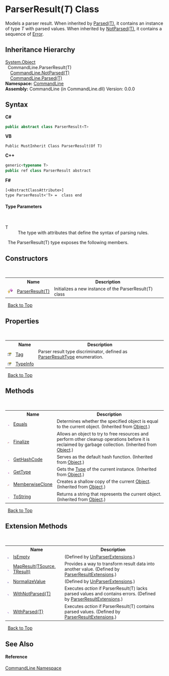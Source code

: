 # ParserResult(*T*) Class
 

Models a parser result. When inherited by <a href="T_CommandLine_Parsed_1">Parsed(T)</a>, it contains an instance of type *T* with parsed values. When inherited by <a href="T_CommandLine_NotParsed_1">NotParsed(T)</a>, it contains a sequence of <a href="T_CommandLine_Error">Error</a>.


## Inheritance Hierarchy
<a href="https://docs.microsoft.com/dotnet/api/system.object" target="_blank">System.Object</a><br />&nbsp;&nbsp;CommandLine.ParserResult(T)<br />&nbsp;&nbsp;&nbsp;&nbsp;<a href="T_CommandLine_NotParsed_1">CommandLine.NotParsed(T)</a><br />&nbsp;&nbsp;&nbsp;&nbsp;<a href="T_CommandLine_Parsed_1">CommandLine.Parsed(T)</a><br />
**Namespace:**&nbsp;<a href="N_CommandLine">CommandLine</a><br />**Assembly:**&nbsp;CommandLine (in CommandLine.dll) Version: 0.0.0

## Syntax

**C#**<br />
``` C#
public abstract class ParserResult<T>

```

**VB**<br />
``` VB
Public MustInherit Class ParserResult(Of T)
```

**C++**<br />
``` C++
generic<typename T>
public ref class ParserResult abstract
```

**F#**<br />
``` F#
[<AbstractClassAttribute>]
type ParserResult<'T> =  class end
```


#### Type Parameters
&nbsp;<dl><dt>T</dt><dd>The type with attributes that define the syntax of parsing rules.</dd></dl>&nbsp;
The ParserResult(T) type exposes the following members.


## Constructors
&nbsp;<table><tr><th></th><th>Name</th><th>Description</th></tr><tr><td>![Protected method](media/protmethod.gif "Protected method")</td><td><a href="M_CommandLine_ParserResult_1__ctor">ParserResult(T)</a></td><td>
Initializes a new instance of the ParserResult(T) class</td></tr></table>&nbsp;
<a href="#parserresult(*t*)-class">Back to Top</a>

## Properties
&nbsp;<table><tr><th></th><th>Name</th><th>Description</th></tr><tr><td>![Public property](media/pubproperty.gif "Public property")</td><td><a href="P_CommandLine_ParserResult_1_Tag">Tag</a></td><td>
Parser result type discriminator, defined as <a href="T_CommandLine_ParserResultType">ParserResultType</a> enumeration.</td></tr><tr><td>![Public property](media/pubproperty.gif "Public property")</td><td><a href="P_CommandLine_ParserResult_1_TypeInfo">TypeInfo</a></td><td /></tr></table>&nbsp;
<a href="#parserresult(*t*)-class">Back to Top</a>

## Methods
&nbsp;<table><tr><th></th><th>Name</th><th>Description</th></tr><tr><td>![Public method](media/pubmethod.gif "Public method")</td><td><a href="https://docs.microsoft.com/dotnet/api/system.object.equals#System_Object_Equals_System_Object_" target="_blank">Equals</a></td><td>
Determines whether the specified object is equal to the current object.
 (Inherited from <a href="https://docs.microsoft.com/dotnet/api/system.object" target="_blank">Object</a>.)</td></tr><tr><td>![Protected method](media/protmethod.gif "Protected method")</td><td><a href="https://docs.microsoft.com/dotnet/api/system.object.finalize#System_Object_Finalize" target="_blank">Finalize</a></td><td>
Allows an object to try to free resources and perform other cleanup operations before it is reclaimed by garbage collection.
 (Inherited from <a href="https://docs.microsoft.com/dotnet/api/system.object" target="_blank">Object</a>.)</td></tr><tr><td>![Public method](media/pubmethod.gif "Public method")</td><td><a href="https://docs.microsoft.com/dotnet/api/system.object.gethashcode#System_Object_GetHashCode" target="_blank">GetHashCode</a></td><td>
Serves as the default hash function.
 (Inherited from <a href="https://docs.microsoft.com/dotnet/api/system.object" target="_blank">Object</a>.)</td></tr><tr><td>![Public method](media/pubmethod.gif "Public method")</td><td><a href="https://docs.microsoft.com/dotnet/api/system.object.gettype#System_Object_GetType" target="_blank">GetType</a></td><td>
Gets the <a href="https://docs.microsoft.com/dotnet/api/system.type" target="_blank">Type</a> of the current instance.
 (Inherited from <a href="https://docs.microsoft.com/dotnet/api/system.object" target="_blank">Object</a>.)</td></tr><tr><td>![Protected method](media/protmethod.gif "Protected method")</td><td><a href="https://docs.microsoft.com/dotnet/api/system.object.memberwiseclone#System_Object_MemberwiseClone" target="_blank">MemberwiseClone</a></td><td>
Creates a shallow copy of the current <a href="https://docs.microsoft.com/dotnet/api/system.object" target="_blank">Object</a>.
 (Inherited from <a href="https://docs.microsoft.com/dotnet/api/system.object" target="_blank">Object</a>.)</td></tr><tr><td>![Public method](media/pubmethod.gif "Public method")</td><td><a href="https://docs.microsoft.com/dotnet/api/system.object.tostring#System_Object_ToString" target="_blank">ToString</a></td><td>
Returns a string that represents the current object.
 (Inherited from <a href="https://docs.microsoft.com/dotnet/api/system.object" target="_blank">Object</a>.)</td></tr></table>&nbsp;
<a href="#parserresult(*t*)-class">Back to Top</a>

## Extension Methods
&nbsp;<table><tr><th></th><th>Name</th><th>Description</th></tr><tr><td>![Private Extension Method](media/privextension.gif "Private Extension Method")</td><td><a href="M_CommandLine_UnParserExtensions_IsEmpty">IsEmpty</a></td><td> (Defined by <a href="T_CommandLine_UnParserExtensions">UnParserExtensions</a>.)</td></tr><tr><td>![Public Extension Method](media/pubextension.gif "Public Extension Method")</td><td><a href="M_CommandLine_ParserResultExtensions_MapResult__2_1">MapResult(TSource, TResult)</a></td><td>
Provides a way to transform result data into another value.
 (Defined by <a href="T_CommandLine_ParserResultExtensions">ParserResultExtensions</a>.)</td></tr><tr><td>![Private Extension Method](media/privextension.gif "Private Extension Method")</td><td><a href="M_CommandLine_UnParserExtensions_NormalizeValue">NormalizeValue</a></td><td> (Defined by <a href="T_CommandLine_UnParserExtensions">UnParserExtensions</a>.)</td></tr><tr><td>![Public Extension Method](media/pubextension.gif "Public Extension Method")</td><td><a href="M_CommandLine_ParserResultExtensions_WithNotParsed__1">WithNotParsed(T)</a></td><td>
Executes *action* if ParserResult(T) lacks parsed values and contains errors.
 (Defined by <a href="T_CommandLine_ParserResultExtensions">ParserResultExtensions</a>.)</td></tr><tr><td>![Public Extension Method](media/pubextension.gif "Public Extension Method")</td><td><a href="M_CommandLine_ParserResultExtensions_WithParsed__1_1">WithParsed(T)</a></td><td>
Executes *action* if ParserResult(T) contains parsed values.
 (Defined by <a href="T_CommandLine_ParserResultExtensions">ParserResultExtensions</a>.)</td></tr></table>&nbsp;
<a href="#parserresult(*t*)-class">Back to Top</a>

## See Also


#### Reference
<a href="N_CommandLine">CommandLine Namespace</a><br />
